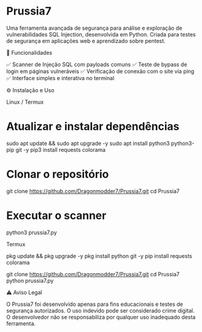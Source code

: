 # Prussia7

Uma ferramenta avançada de segurança para análise e exploração de vulnerabilidades SQL Injection, desenvolvida em Python. Criada para testes de segurança em aplicações web e aprendizado sobre pentest.

📌 Funcionalidades

✅ Scanner de Injeção SQL com payloads comuns
✅ Teste de bypass de login em páginas vulneráveis
✅ Verificação de conexão com o site via ping
✅ Interface simples e interativa no terminal

⚙️ Instalação e Uso

Linux / Termux

# Atualizar e instalar dependências
sudo apt update && sudo apt upgrade -y
sudo apt install python3 python3-pip git -y
pip3 install requests colorama

# Clonar o repositório
git clone https://github.com/Dragonmodder7/Prussia7.git
cd Prussia7

# Executar o scanner
python3 prussia7.py

Termux

pkg update && pkg upgrade -y
pkg install python git -y
pip install requests colorama

git clone https://github.com/Dragonmodder7/Prussia7.git
cd Prussia7
python prussia7.py

⚠️ Aviso Legal

O Prussia7 foi desenvolvido apenas para fins educacionais e testes de segurança autorizados. O uso indevido pode ser considerado crime digital. O desenvolvedor não se responsabiliza por qualquer uso inadequado desta ferramenta.
